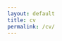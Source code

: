 ```yaml
---
layout: default
title: cv
permalink: /cv/
---
```

<!---  
{% assign sorted = site.publications | sort: "date" | reverse %}

{%- for pub in sorted -%}

  <div class="content-block">

    {{ pub.authors }} ({{ pub.date | date: "%Y" }}
    {%- if pub.in-press -%}, in press {%- endif %}). 
    {% if pub.doi %} <a href="{{ pub.doi }}" target="_blank"> {% endif %} {{ pub.title }}{%- if pub.doi -%} </a> {%- endif -%}.
    <i> {{ pub.journal }}</i>
    {%- if pub.volume -%}, {{ pub.volume }} {%- endif -%}. 

    {% if pub.ref-1-name %} [<a href="{{ pub.ref-1-link }}" target="_blank">{{ pub.ref-1-name }}</a>

      {%- if pub.ref-2-name -%}, <a href="{{ pub.ref-2-link }}" target="_blank">{{ pub.ref-2-name }}</a>

        {%- if pub.ref-3-name -%}, <a href="{{ pub.ref-3-link }}" target="_blank">{{ pub.ref-3-name }}</a>

          {%- if pub.ref-4-name -%}, <a href="{{ pub.ref-4-link }}" target="_blank">{{ pub.ref-4-name }}</a>]

          {%- else -%}
          ]

          {%- endif -%}

        {%- else -%}
        ]

        {%- endif -%}
        
      {%- else -%}
      ]

      {%- endif -%}

    {% endif %}

    <div class="content-note">
      {{ pub.content }}
    </div>

  </div> 

{% endfor %}
--->
